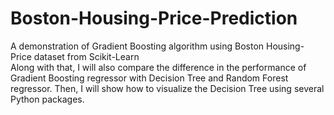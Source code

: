 # Boston-Housing-Price-Prediction
A demonstration of Gradient Boosting algorithm using Boston Housing-Price dataset from Scikit-Learn <br>
Along with that, I will also compare the difference in the performance of Gradient Boosting regressor with Decision Tree and Random Forest regressor. Then, I will show how to visualize the Decision Tree using several Python packages. 

